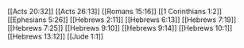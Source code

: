 [[Acts 20:32]]
[[Acts 26:13]]
[[Romans 15:16]]
[[1 Corinthians 1:2]]
[[Ephesians 5:26]]
[[Hebrews 2:11]]
[[Hebrews 6:13]]
[[Hebrews 7:19]]
[[Hebrews 7:25]]
[[Hebrews 9:10]]
[[Hebrews 9:14]]
[[Hebrews 10:1]]
[[Hebrews 13:12]]
[[Jude 1:1]]
